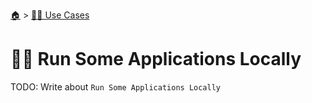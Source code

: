 <!--startTocHeader-->
[🏠](../README.md) > [👷🏽 Use Cases](README.md)
# 🏃‍♂️ Run Some Applications Locally
<!--endTocHeader-->

TODO: Write about `Run Some Applications Locally`

<!--startTocSubtopic-->
<!--endTocSubtopic-->